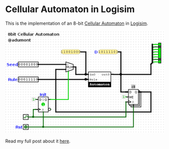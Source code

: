 # Cellular Automaton in Logisim

This is the implementation of an 8-bit [Cellular Automaton](http://maker.itnerd.space/what-is-a-cellular-automaton/) in [Logisim](https://github.com/sderrien/logisim-evolution).

![](assets/TopModule.png)

Read my full post about it [here](http://maker.itnerd.space/automaton-in-logisim/).
